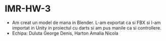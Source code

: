 # IMR-HW-3
- Am creat un model de mana in Blender. L-am exportat ca si FBX si l-am importat in Unity in proiectul cu darts si am pus manile ca si controllere.
- Echipa: Duluta George Denis, Harton Amalia Nicola
